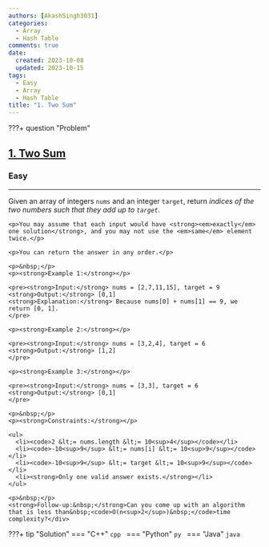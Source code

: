 ```yaml
---
authors: [AkashSingh3031]
categories:
  - Array
  - Hash Table
comments: true
date:
  created: 2023-10-08
  updated: 2023-10-15
tags:
  - Easy
  - Array
  - Hash Table
title: "1. Two Sum"
---
```


<!-- more -->
???+ question "Problem"
    <h2><a href="https://leetcode.com/problems/two-sum/">1. Two Sum</a></h2><h3>Easy</h3><hr><div><p>Given an array of integers <code>nums</code>&nbsp;and an integer <code>target</code>, return <em>indices of the two numbers such that they add up to <code>target</code></em>.</p>

    <p>You may assume that each input would have <strong><em>exactly</em> one solution</strong>, and you may not use the <em>same</em> element twice.</p>

    <p>You can return the answer in any order.</p>

    <p>&nbsp;</p>
    <p><strong>Example 1:</strong></p>

    <pre><strong>Input:</strong> nums = [2,7,11,15], target = 9
    <strong>Output:</strong> [0,1]
    <strong>Explanation:</strong> Because nums[0] + nums[1] == 9, we return [0, 1].
    </pre>

    <p><strong>Example 2:</strong></p>

    <pre><strong>Input:</strong> nums = [3,2,4], target = 6
    <strong>Output:</strong> [1,2]
    </pre>

    <p><strong>Example 3:</strong></p>

    <pre><strong>Input:</strong> nums = [3,3], target = 6
    <strong>Output:</strong> [0,1]
    </pre>

    <p>&nbsp;</p>
    <p><strong>Constraints:</strong></p>

    <ul>
      <li><code>2 &lt;= nums.length &lt;= 10<sup>4</sup></code></li>
      <li><code>-10<sup>9</sup> &lt;= nums[i] &lt;= 10<sup>9</sup></code></li>
      <li><code>-10<sup>9</sup> &lt;= target &lt;= 10<sup>9</sup></code></li>
      <li><strong>Only one valid answer exists.</strong></li>
    </ul>

    <p>&nbsp;</p>
    <strong>Follow-up:&nbsp;</strong>Can you come up with an algorithm that is less than&nbsp;<code>O(n<sup>2</sup>)&nbsp;</code>time complexity?</div>

???+ tip "Solution"
    === "C++"
        ```cpp
        ```
    === "Python"
        ```py
        ```
    === "Java"
        ```java
        ```
